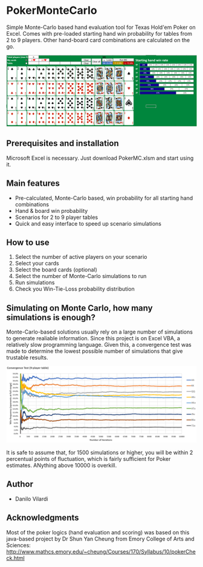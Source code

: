 # PokerMonteCarlo
Simple Monte-Carlo based hand evaluation tool for Texas Hold'em Poker on Excel. Comes with pre-loaded starting hand win probability for tables from 2 to 9 players. Other hand-board card combinations are calculated on the go.

![](images/_MainScreen.PNG)

## Prerequisites and installation
Microsoft Excel is necessary. Just download PokerMC.xlsm and start using it.

## Main features
* Pre-calculated, Monte-Carlo based, win probability  for all starting hand combinations
* Hand & board win probability
* Scenarios for 2 to 9 player tables
* Quick and easy interface to speed up scenario simulations

## How to use
1. Select the number of active players on your scenario
1. Select your cards
1. Select the board cards (optional)
1. Select the number of Monte-Carlo simulations to run
1. Run simulations
1. Check you Win-Tie-Loss probability distribution

## Simulating on Monte Carlo, how many simulations is enough?
Monte-Carlo-based solutions usually rely on a large number of simulations to generate realiable information. Since this project is on Excel VBA, a relatively slow programming language. Given this, a convergence test was made to determine the lowest possible number of simulations that give trustable results.

![](images/_Convergence.PNG)

It is safe to assume that, for 1500 simulations or higher, you will be within 2 percentual points of fluctuation, which is fairly sufficient for Poker estimates. ANything above 10000 is overkill.

## Author
* Danilo Vilardi

## Acknowledgments
Most of the poker logics (hand evaluation and scoring) was based on this java-based project by Dr Shun Yan Cheung from Emory College of Arts and Sciences: http://www.mathcs.emory.edu/~cheung/Courses/170/Syllabus/10/pokerCheck.html
